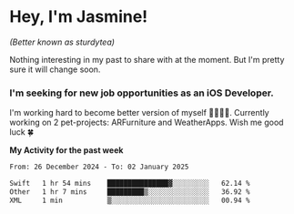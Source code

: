 # Hey, I'm Jasmine!
_(Better known as sturdytea)_

Nothing interesting in my past to share with at the moment. 
But I'm pretty sure it will change soon.

### I'm seeking for new job opportunities as an iOS Developer. 

I'm working hard to become better version of myself 🙇‍♀🏋️‍♀️. 
Currently working on 2 pet-projects: ARFurniture and WeatherApps. 
Wish me good luck 🍀


**My Activity for the past week**

<!--START_SECTION:waka-->

```txt
From: 26 December 2024 - To: 02 January 2025

Swift   1 hr 54 mins    ███████████████▓░░░░░░░░░   62.14 %
Other   1 hr 7 mins     █████████▒░░░░░░░░░░░░░░░   36.92 %
XML     1 min           ▒░░░░░░░░░░░░░░░░░░░░░░░░   00.94 %
```

<!--END_SECTION:waka-->
